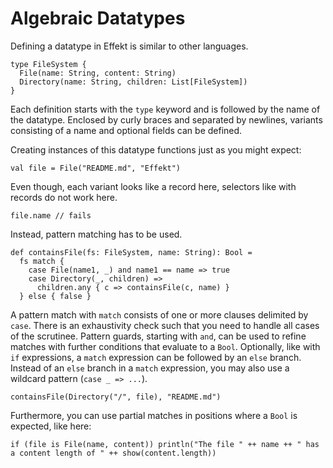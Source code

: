 # Algebraic Datatypes

Defining a datatype in Effekt is similar to other languages.

```
type FileSystem {
  File(name: String, content: String)
  Directory(name: String, children: List[FileSystem])
}
```

Each definition starts with the `type` keyword and is followed by the name of the datatype. Enclosed by curly braces
and separated by newlines, variants consisting of a name and optional fields can be defined.

Creating instances of this datatype functions just as you might expect:

```effekt:repl
val file = File("README.md", "Effekt")
```

Even though, each variant looks like a record here, selectors like with records do not work here.

```effekt:repl
file.name // fails
```

Instead, pattern matching has to be used.

```
def containsFile(fs: FileSystem, name: String): Bool =
  fs match {
    case File(name1, _) and name1 == name => true
    case Directory(_, children) => 
      children.any { c => containsFile(c, name) }
  } else { false }
```

A pattern match with `match` consists of one or more clauses delimited by `case`. There is an exhaustivity check such 
that you need to handle all cases of the scrutinee. Pattern guards, starting with `and`, can be used to refine matches
with further conditions that evaluate to a `Bool`. Optionally, like with `if` expressions, a `match` expression can be 
followed by an `else` branch. Instead of an `else` branch in a `match` expression, you may also use a wildcard pattern
(`case _ => ...`).

```effekt:repl
containsFile(Directory("/", file), "README.md")
```
Furthermore, you can use partial matches in positions where a `Bool` is expected, like here:

```effekt:repl
if (file is File(name, content)) println("The file " ++ name ++ " has a content length of " ++ show(content.length))
```
